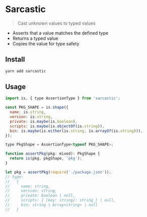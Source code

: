 # Sarcastic

> Cast unknown values to typed values

- Asserts that a value matches the defined type
- Returns a typed value
- Copies the value for type safety

## Install

```sh
yarn add sarcastic
```

## Usage

```js
import is, { type AssertionType } from 'sarcastic';

const PKG_SHAPE = is.shape({
  name: is.string,
  version: is.string,
  private: is.maybe(is.boolean),
  scripts: is.maybe(is.objectOf(is.string)),
  bin: is.maybe(is.either(is.string, is.arrayOf(is.string))),
});

type PkgShape = AssertionType<typeof PKG_SHAPE>;

function assertPkg(pkg: mixed): PkgShape {
  return is(pkg, pkgShape, 'pkg');
}

let pkg = assertPkg(require('./package.json'));
// type:
//   {
//     name: string,
//     version: string,
//     private: boolean | null,
//     scripts: { [key: string]: string } | null,
//     bin: string | Array<string> | null
//   }
```
